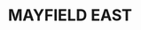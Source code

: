 ---
lastmod: '2025-04-06T06:05:20+00:00'
latitude: -32.880319
layout: suburb
longitude: 151.73862
postcode: '2304'
state: NSW
title: MAYFIELD EAST
url: /nsw/mayfield-east/
---